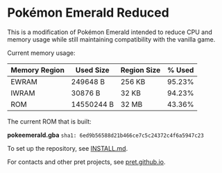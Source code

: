 # Pokémon Emerald Reduced

This is a modification of Pokémon Emerald intended to reduce CPU and memory usage while still maintaining compatibility with the vanilla game.

Current memory usage:

| **Memory Region** | **Used Size** | **Region Size** | **% Used** |
|-|-|-|-|
| EWRAM | 249648 B | 256 KB | 95.23% |
| IWRAM | 30876 B | 32 KB | 94.23% |
| ROM | 14550244 B | 32 MB | 43.36% |

The current ROM that is built: 

**pokeemerald.gba** `sha1: 6ed9b56588d21b466ce7c5c24372c4f6a5947c23`

To set up the repository, see [INSTALL.md](INSTALL.md).

For contacts and other pret projects, see [pret.github.io](https://pret.github.io).

